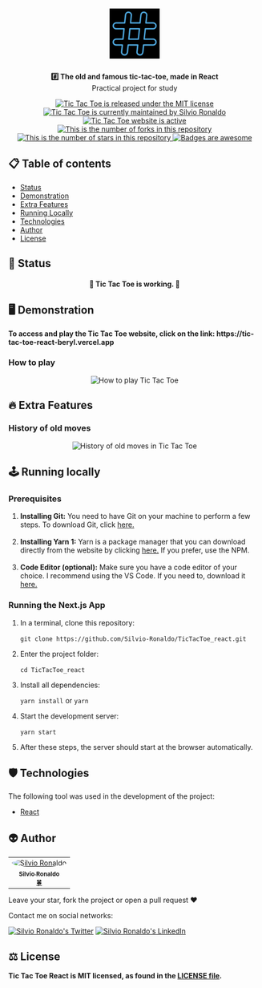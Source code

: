 <h1 align="center">
  <img src="./assets/tictactoe-logo.png" alt="Tic Tac Toe React Logo" height=100 />
</h1>

<p align="center"><strong>#️⃣ The old and famous tic-tac-toe, made in React</strong></br>Practical project for study<p>

<p align="center">
  <a href="./LICENSE">
    <img src="https://img.shields.io/badge/license-MIT-blue" alt="Tic Tac Toe is released under the MIT license" />
  </a>
  <a href="https://GitHub.com/Silvio-Ronaldo/TicTacToe_react/graphs/commit-activity">
    <img src="https://img.shields.io/badge/Maintained%3F-yes-brightgreen" alt="Tic Tac Toe is currently maintained by Silvio Ronaldo" />
  </a>
  <a href="https://tic-tac-toe-react-beryl.vercel.app">
    <img src="https://img.shields.io/badge/website-up-brightgreen" alt="Tic Tac Toe website is active" />
  </a>
  <a href="https://GitHub.com/Silvio-Ronaldo/TicTacToe_react/network/">
    <img src="https://img.shields.io/github/forks/Silvio-Ronaldo/TicTacToe_react?style=social" alt="This is the number of forks in this repository" />
  </a>
  <a href="https://GitHub.com/Silvio-Ronaldo/TicTacToe_react/stargazers/">
    <img src="https://img.shields.io/github/stars/Silvio-Ronaldo/TicTacToe_react?style=social" alt="This is the number of stars in this repository" />
  </a>
  <a href="https://github.com/Naereen/badges">
    <img src="https://img.shields.io/badge/badge-awesome-brightgreen" alt="Badges are awesome" />
  </a>
</p>


<h2>
  📋 Table of contents
</h2>
<ul>
  <li><a href="https://github.com/Silvio-Ronaldo/podcastr#-status">Status</a></li>
  <li><a href="https://github.com/Silvio-Ronaldo/podcastr#%EF%B8%8F-demonstration">Demonstration</a></li>
  <li><a href="https://github.com/Silvio-Ronaldo/podcastr#-extra-features">Extra Features</a></li>
  <li><a href="https://github.com/Silvio-Ronaldo/podcastr#%EF%B8%8F-running-locally">Running Locally</a></li>
  <li><a href="https://github.com/Silvio-Ronaldo/podcastr#%EF%B8%8F-technologies">Technologies</a></li>
  <li><a href="https://github.com/Silvio-Ronaldo/podcastr#%EF%B8%8F-technologies">Author</a></li>
  <li><a href="https://github.com/Silvio-Ronaldo/podcastr#%EF%B8%8F-license">License</a></li>
</ul>


<h2>📌 Status</h2>
<h4 align="center">💯 Tic Tac Toe is working. 🚀</h4>


<h2>🖥️ Demonstration</h2>
<p>
  <strong>To access and play the Tic Tac Toe website, click on the link: https://tic-tac-toe-react-beryl.vercel.app</strong>
</p>

<h3>How to play</h3>
  <p align="center">
    <img src="./assets/home.gif" alt="How to play Tic Tac Toe" />
  </p>
  
  
<h2>🔥 Extra Features</h2>
<h3>History of old moves</h3>
  <p align="center">
    <img src="./assets/dark-theme.gif" alt="History of old moves in Tic Tac Toe" />
  </p>
 
 
 <h2>🕹️ Running locally</h2>
<h3>Prerequisites</h3>
<ol>
  <li><strong>Installing Git:</strong> You need to have Git on your machine to perform a few steps. To download Git, click <a href="https://git-scm.com/downloads">here.</a></li></br>
  <li><strong>Installing Yarn 1:</strong> Yarn is a package manager that you can download directly from the website by clicking <a href="https://classic.yarnpkg.com/en/docs/install#windows-stable">here.</a> If you prefer, use the NPM.</li></br>
  <li><strong>Code Editor (optional):</strong> Make sure you have a code editor of your choice. I recommend using the VS Code. If you need to, download it <a href="https://code.visualstudio.com/Download">here.</a></li>
</ol>

<h3>Running the Next.js App</h3>
<ol>
  <li>In a terminal, clone this repository:
    <p><code>git clone https://github.com/Silvio-Ronaldo/TicTacToe_react.git</code></p>
  </li>
  <li>Enter the project folder:
    <p><code>cd TicTacToe_react</code></p>
  </li>
  <li>Install all dependencies:
    <p><code>yarn install</code> or <code>yarn</code></p>
  </li>
  <li>Start the development server:
    <p><code>yarn start</code></p>
  </li>
  <li>After these steps, the server should start at the browser automatically.</li>
</ol>


<h2>🛡️ Technologies</h2>
<p>The following tool was used in the development of the project: </p>

<ul>
  <li><a href="https://pt-br.reactjs.org">React</a></li>
</ul>


<h2>👽 Author</h2>
<table>
  <tr>
    <td align="center"><a href="https://github.com/Silvio-Ronaldo"><img style="border-radius: 50%;" src="https://avatars.githubusercontent.com/u/48893927?v=4" width="100px;" alt="Silvio Ronaldo"/><br /><sub><b>Silvio Ronaldo</b></sub></a><br /><a href="https://github.com/Silvio-Ronaldo" title="Silvio Ronaldo">🍀</a></td>
  </tr>
</table>
<p>Leave your star, fork the project or open a pull request ❤️</p>
<p>Contact me on social networks: </p>
<p><a href="https://twitter.com/sivirinoo"><img src="https://img.shields.io/twitter/follow/sivirinoo?style=social" alt="Silvio Ronaldo's Twitter" /></a>
<a href="https://br.linkedin.com/in/silvio-ronaldo77"><img src="https://img.shields.io/badge/-Silvio-blue?style=flat&logo=Linkedin&logoColor=white" alt="Silvio Ronaldo's LinkedIn" /></a></p>


<h2>⚖️ License</h2>
<p><strong>Tic Tac Toe React is MIT licensed, as found in the <a href="./LICENSE">LICENSE file</a>.</strong></p>
